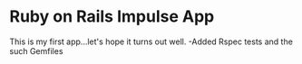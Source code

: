 # Ruby on Rails Impulse App

This is my first app...let's hope it turns out well. 
-Added Rspec tests and the such Gemfiles
